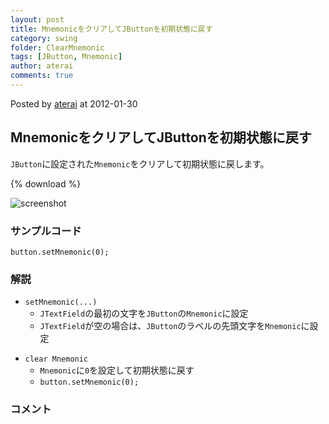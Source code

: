 ```yaml
---
layout: post
title: MnemonicをクリアしてJButtonを初期状態に戻す
category: swing
folder: ClearMnemonic
tags: [JButton, Mnemonic]
author: aterai
comments: true
---
```


Posted by [aterai](http://terai.xrea.jp/aterai.html) at 2012-01-30

## MnemonicをクリアしてJButtonを初期状態に戻す
`JButton`に設定された`Mnemonic`をクリアして初期状態に戻します。

{% download %}

![screenshot](https://lh4.googleusercontent.com/-VBCuKbB3hhs/TyZJM3aWNzI/AAAAAAAABIg/01Dscav-qV4/s800/ClearMnemonic.png)

### サンプルコード
<pre class="prettyprint"><code>button.setMnemonic(0);
</code></pre>

### 解説
- `setMnemonic(...)`
    - `JTextField`の最初の文字を`JButton`の`Mnemonic`に設定
    - `JTextField`が空の場合は、`JButton`のラベルの先頭文字を`Mnemonic`に設定

<!-- dummy comment line for breaking list -->

- `clear Mnemonic`
    - `Mnemonic`に`0`を設定して初期状態に戻す
    - `button.setMnemonic(0);`

<!-- dummy comment line for breaking list -->

### コメント
